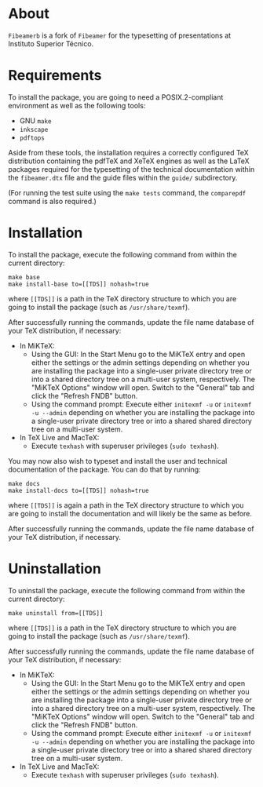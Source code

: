 # About #

`Fibeamerb` is a fork of `Fibeamer` for the typesetting of
presentations at Instituto Superior Técnico.

# Requirements #

To install the package, you are going to need a POSIX.2-compliant
environment as well as the following tools:

  * GNU `make`
  * `inkscape`
  * `pdftops`

Aside from these tools, the installation requires a correctly
configured TeX distribution containing the pdfTeX and XeTeX engines
as well as the LaTeX packages required for the typesetting of the
technical documentation within the `fibeamer.dtx` file and the
guide files within the `guide/` subdirectory.

(For running the test suite using the `make tests` command, the
`comparepdf` command is also required.)

# Installation #

To install the package, execute the following command from within
the current directory:

    make base
    make install-base to=[[TDS]] nohash=true

where `[[TDS]]` is a path in the TeX directory structure to which
you are going to install the package (such as `/usr/share/texmf`).

After successfully running the commands, update the file name
database of your TeX distribution, if necessary:

  * In MiKTeX:
    - Using the GUI: In the Start Menu go to the MiKTeX entry and
      open either the settings or the admin settings depending on
      whether you are installing the package into a single-user
      private directory tree or into a shared directory tree on a
      multi-user system, respectively. The "MiKTeX Options" window
      will open. Switch to the "General" tab and click the "Refresh
      FNDB" button.
    - Using the command prompt: Execute either `initexmf -u` or
      `initexmf -u --admin` depending on whether you are installing
      the package into a single-user private directory tree or into
      a shared shared directory tree on a multi-user system.
  * In TeX Live and MacTeX:
    - Execute `texhash` with superuser privileges (`sudo texhash`).

You may now also wish to typeset and install the user and technical
documentation of the package. You can do that by running:

    make docs
    make install-docs to=[[TDS]] nohash=true

where `[[TDS]]` is again a path in the TeX directory structure to
which you are going to install the documentation and will likely be
the same as before.

After successfully running the commands, update the file name
database of your TeX distribution, if necessary.

# Uninstallation #

To uninstall the package, execute the following command from within
the current directory:

    make uninstall from=[[TDS]]

where `[[TDS]]` is a path in the TeX directory structure to which
you are going to install the package (such as `/usr/share/texmf`).

After successfully running the commands, update the file name
database of your TeX distribution, if necessary:

  * In MiKTeX:
    - Using the GUI: In the Start Menu go to the MiKTeX entry and
      open either the settings or the admin settings depending on
      whether you are installing the package into a single-user
      private directory tree or into a shared directory tree on a
      multi-user system, respectively. The "MiKTeX Options" window
      will open. Switch to the "General" tab and click the "Refresh
      FNDB" button.
    - Using the command prompt: Execute either `initexmf -u` or
      `initexmf -u --admin` depending on whether you are installing
      the package into a single-user private directory tree or into
      a shared shared directory tree on a multi-user system.
  * In TeX Live and MacTeX:
    - Execute `texhash` with superuser privileges (`sudo texhash`).
